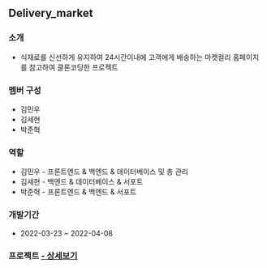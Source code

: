 ## Delivery_market

### 소개
* 식재료를 신선하게 유지하여 24시간이내에 고객에게 배송하는 마켓컬리 홈페이지를 참고하여 클론코딩한 프로젝트

### 멤버 구성
* 김민우 
* 김세현
* 박준혁

### 역할
* 김민우 - 프론트엔드 & 백엔드 & 데이터베이스 및 총 관리
* 김세현 - 백엔드 & 데이터베이스 & 서포트
* 박준혁 - 프론트엔드 & 백엔드 & 서포트

### 개발기간
* 2022-03-23 ~ 2022-04-08

### 프로젝트  [ - 상세보기](https://github.com/parkjunh/Delivery_market/wiki)

